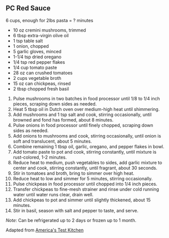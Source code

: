 ## PC Red Sauce

6 cups, enough for 2lbs pasta = ? minutes

* 10 oz cremini mushrooms, trimmed
* 6 tbsp extra-virgin olive oil
* 1 tsp table salt
* 1 onion, chopped
* 5 garlic gloves, minced
* 1-1/4 tsp dried oregano
* 1/4 tsp red pepper flakes
* 1/4 cup tomato paste
* 28 oz can crushed tomatoes
* 2 cups vegetable broth
* 15 oz can chickpeas, rinsed
* 2 tbsp chopped fresh basil

1. Pulse mushrooms in two batches in food processor until 1/8 to 1/4 inch pieces, scraping down sides as needed.
2. Heat 5 tbsp oil in Dutch oven over medium-high heat until shimmering.
3. Add mushrooms and 1 tsp salt and cook, stirring occasionally, until browned and fond has formed, about 8 minutes.
4. Pulse onions in food processor until finely chopped, scraping down sides as needed.
5. Add onions to mushrooms and cook, stirring occasionally, until onion is soft and translucent, about 5 minutes.
6. Combine remaining 1 tbsp oil, garlic, oregano, and pepper flakes in bowl.
7. Add tomato paste to pot and cook, stirring constantly, until mixture is rust-colored, 1-2 minutes.
8. Reduce heat to medium, push vegetables to sides, add garlic mixture to center and cook, stirring constantly, until fragrant, about 30 seconds.
9. Stir in tomatoes and broth, bring to simmer over high heat.
10. Reduce heat to low and simmer for 5 minutes, stirring occasionally.
11. Pulse chickpeas in food processor until chopped into 1/4 inch pieces.
12. Transfer chickpeas to fine-mesh strainer and rinse under cold running water until water runs clear, drain well.
13. Add chickpeas to pot and simmer until slightly thickened, about 15 minutes.
14. Stir in basil, season with salt and pepper to taste, and serve.

*Note*: Can be refrigerated up to 2 days or frozen up to 1 month.

Adapted from [America's Test Kitchen](https://www.americastestkitchen.com/recipes/9629-meatless-meat-sauce-with-chickpeas-and-mushrooms)
